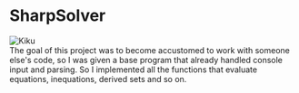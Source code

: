 # SharpSolver
![Kiku](https://www.unive.it/pag/fileadmin/user_upload/extra/pid/img/loghi/logo_CF_1.png)  
The goal of this project was to become accustomed to work with someone else's code, so I was given a base program that already handled console input and parsing. So I implemented all the functions that evaluate equations, inequations, derived sets and so on.
